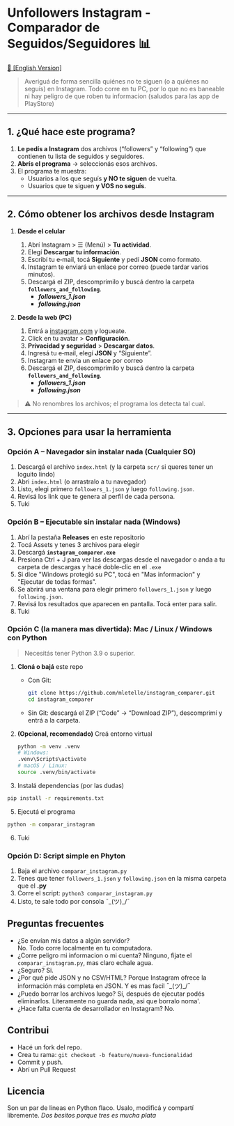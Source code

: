 # Unfollowers Instagram - Comparador de Seguidos/Seguidores 📊
[ 📑 [English Version]](https://github.com/mletelle/instagram_comparer/blob/main/README.en.md)
> Averiguá de forma sencilla quiénes no te siguen (o a quiénes no seguís) en Instagram.
> Todo corre en tu PC, por lo que no es baneable ni hay peligro de que roben tu informacion (saludos para las app de PlayStore)

---

## 1. ¿Qué hace este programa?

1. **Le pedís a Instagram** dos archivos (“followers” y “following”) que contienen tu lista de seguidos y seguidores.  
2. **Abrís el programa** → seleccionás esos archivos.  
3. El programa te muestra:  
   * Usuarios a los que seguís **y NO te siguen** de vuelta.  
   * Usuarios que te siguen **y VOS no seguís**.

---

## 2. Cómo obtener los archivos desde Instagram

1. **Desde el celular**  
   1. Abrí Instagram >  ☰  (Menú) > **Tu actividad**.  
   2. Elegí **Descargar tu información**.  
   3. Escribí tu e‑mail, tocá **Siguiente** y pedí **JSON** como formato.  
   4. Instagram te enviará un enlace por correo (puede tardar varios minutos).  
   5. Descargá el ZIP, descomprimilo y buscá dentro la carpeta **`followers_and_following`**.  
      * ***followers_1.json***  
      * ***following.json***

2. **Desde la web (PC)**  
   1. Entrá a [instagram.com](https://instagram.com) y logueate.  
   2. Click en tu avatar > **Configuración**.  
   3. **Privacidad y seguridad** > **Descargar datos**.  
   4. Ingresá tu e‑mail, elegí **JSON** y “Siguiente”.
   5. Instagram te envia un enlace por correo
   6. Descargá el ZIP, descomprimilo y buscá dentro la carpeta **`followers_and_following`**.  
      * ***followers_1.json***  
      * ***following.json***

> ⚠️ No renombres los archivos; el programa los detecta tal cual.

---

## 3. Opciones para usar la herramienta

### Opción A – Navegador sin instalar nada (Cualquier SO)
1. Descargá el archivo `index.html` (y la carpeta `scr/` si queres tener un loguito lindo)
2. Abri `index.html` (o arrastralo a tu navegador)
3. Listo, elegi primero `followers_1.json` y luego `following.json`.  
4. Revisá los link que te genera al perfil de cada persona.
5. Tuki

### Opción B – Ejecutable sin instalar nada (Windows)
1. Abrí la pestaña **Releases** en este repositorio
2. Tocá Assets y tenes 3 archivos para elegir
3. Descargá **`instagram_comparer.exe`** 
4. Presiona Ctrl + J para ver las descargas desde el navegador o anda a tu carpeta de descargas y hacé doble‑clic en el `.exe`
5. Si dice "Windows protegió su PC", tocá en "Mas informacion" y "Ejecutar de todas formas".
6. Se abrirá una ventana para elegir primero `followers_1.json` y luego `following.json`.  
7. Revisá los resultados que aparecen en pantalla. Tocá enter para salir.
8. Tuki



### Opción C (la manera mas divertida): Mac / Linux / Windows con Python
> Necesitás tener Python 3.9 o superior.  
1. **Cloná o bajá** este repo  
   * Con Git:  
     ```bash
     git clone https://github.com/mletelle/instagram_comparer.git
     cd instagram_comparer
     ```  
   * Sin Git: descargá el ZIP (“Code” → “Download ZIP”), descomprimí y entrá a la carpeta.

2. **(Opcional, recomendado)** Creá entorno virtual  
   ```bash
   python -m venv .venv
   # Windows:
   .venv\Scripts\activate
   # macOS / Linux:
   source .venv/bin/activate
   ````
3. Instalá dependencias (por las dudas)
```bash
pip install -r requirements.txt
````
5. Ejecutá el programa
````bash
python -m comparar_instagram
````
6. Tuki

### Opción D: Script simple en Phyton 
1. Baja el archivo `comparar_instagram.py`
2. Tenes que tener `followers_1.json` y `following.json` en la misma carpeta que el **.py**
3. Corre el script: `python3 comparar_instagram.py`
4. Listo, te sale todo por consola ¯\_(ツ)_/¯

## Preguntas frecuentes
- ¿Se envían mis datos a algún servidor?	
No. Todo corre localmente en tu computadora.
- ¿Corre peligro mi informacion o mi cuenta?
Ninguno, fijate el `comparar_instagram.py`, mas claro echale agua.
- ¿Seguro?
Si.
- ¿Por qué pide JSON y no CSV/HTML?	
Porque Instagram ofrece la información más completa en JSON. Y es mas facil ¯\_(ツ)_/¯
- ¿Puedo borrar los archivos luego?
Sí, después de ejecutar podés eliminarlos. Literamente no guarda nada, asi que borralo noma'.
- ¿Hace falta cuenta de desarrollador en Instagram?
No.


## Contribui
- Hacé un fork del repo.
- Crea tu rama: `git checkout -b feature/nueva-funcionalidad`
- Commit y push.
- Abrí un Pull Request

## Licencia
Son un par de lineas en Python flaco. Usalo, modificá y compartí libremente.
*Dos besitos porque tres es mucha plata*
